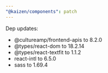 ```yaml
---
"@kaizen/components": patch
---
```


Dep updates:
- @cultureamp/frontend-apis to 8.2.0
- @types/react-dom to 18.2.14
- @types/react-textfit to 1.1.2
- react-intl to 6.5.0
- sass to 1.69.4

